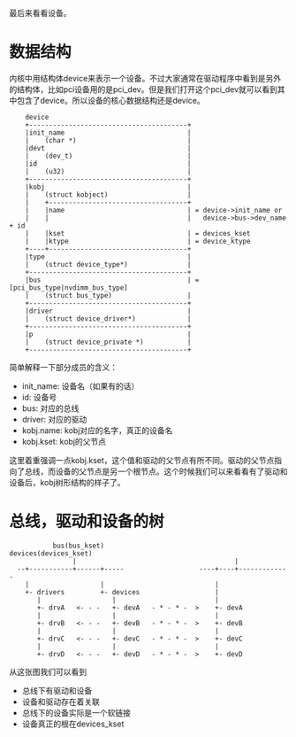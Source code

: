 最后来看看设备。

# 数据结构

内核中用结构体device来表示一个设备。不过大家通常在驱动程序中看到是另外的结构体，比如pci设备用的是pci_dev。但是我们打开这个pci_dev就可以看到其中包含了device。所以设备的核心数据结构还是device。

```
    device
    +----------------------------------------+
    |init_name                               |
    |    (char *)                            |
    |devt                                    |
    |    (dev_t)                             |
    |id                                      |
    |    (u32)                               |
    +----------------------------------------+
    |kobj                                    |
    |    (struct kobject)                    |
    |    +-----------------------------------+
    |    |name                               | = device->init_name or
    |    |                                   |   device->bus->dev_name + id
    |    |kset                               | = devices_kset
    |    |ktype                              | = device_ktype
    +----+-----------------------------------+
    |type                                    |
    |    (struct device_type*)               |
    +----------------------------------------+
    |bus                                     | = [pci_bus_type|nvdimm_bus_type]
    |    (struct bus_type)                   |
    +----------------------------------------+
    |driver                                  |
    |    (struct device_driver*)             |
    +----------------------------------------+
    |p                                       |
    |    (struct device_private *)           |
    +----------------------------------------+
```

简单解释一下部分成员的含义：

  * init_name:       设备名（如果有的话）
  * id:              设备号
  * bus:             对应的总线
  * driver:          对应的驱动
  * kobj.name:       kobj对应的名字，真正的设备名
  * kobj.kset:       kobj的父节点

这里着重强调一点kobj.kset，这个值和驱动的父节点有所不同。驱动的父节点指向了总线，而设备的父节点是另一个根节点。这个时候我们可以来看看有了驱动和设备后，kobj树形结构的样子了。

# 总线，驱动和设备的树

```
           bus(bus_kset)                          devices(devices_kset)
                |                                        |
  --+-----------+------+-----                   ----+----+-------------
    |                  |                            |
    +- drivers         +- devices                   |
       |                  |                         |
       +- drvA   <- - -   +- devA   - * - * -  >    +- devA
       |                  |                         |  
       +- drvB   <- - -   +- devB   - * - * -  >    +- devB
       |                  |                         |  
       +- drvC   <- - -   +- devC   - * - * -  >    +- devC
       |                  |                         |  
       +- drvD   <- - -   +- devD   - * - * -  >    +- devD
```

从这张图我们可以看到

  * 总线下有驱动和设备
  * 设备和驱动存在着关联
  * 总线下的设备实际是一个软链接
  * 设备真正的根在devices_kset
